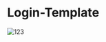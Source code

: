 # Login-Template

![123](https://user-images.githubusercontent.com/66558351/153715388-9673b458-96a9-4827-99cb-6a8ec25c4e84.JPG)
